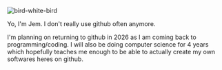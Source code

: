 ![bird-white-bird](https://github.com/user-attachments/assets/a9d45490-8a04-4bdc-bd23-801553bb5dd1)

Yo, I'm Jem. I don't really use github often anymore.

I'm planning on returning to github in 2026 as I am coming back to programming/coding. I will also be doing computer science for 4 years which hopefully teaches me enough to be able to actually create my own softwares heres on github.
